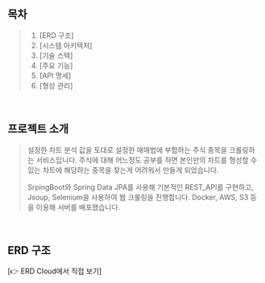 ## 목차
> 1. [ERD 구조]
> 2. [시스템 아키텍처]
> 3. [기술 스택]
> 4. [주요 기능]
> 5. [API 명세]
> 6. [형상 관리]

<br/>

## 프로젝트 소개
> 설정한 차트 분석 값을 토대로 설정한 매매법에 부합하는 주식 종목을 크롤링하는 서비스입니다.
> 주식에 대해 어느정도 공부를 하면 본인만의 차트를 형성할 수 있는 차트에 해당하는 종목을 찾는게 어려워서 만들게 되었습니다.
>
> SrpingBoot와 Spring Data JPA를 사용해 기본적인 REST_API를 구현하고,
> Jsoup, Selenium을 사용하여 웹 크롤링을 진행합니다.
> Docker, AWS, S3 등을 이용해 서버를 배포했습니다.

<br/>

## ERD 구조
[👉 ERD Cloud에서 직접 보기]
